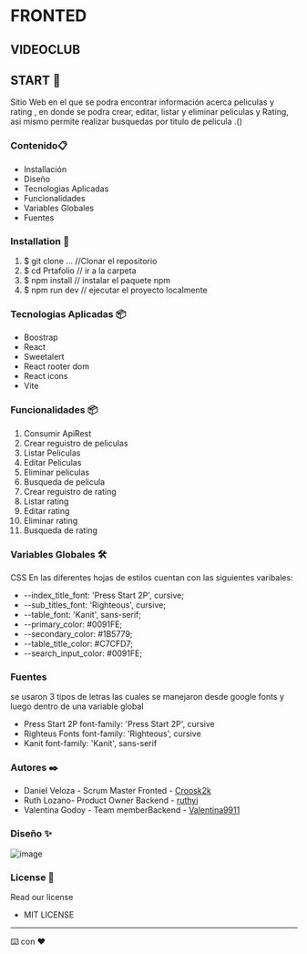 # FRONTED 
## VIDEOCLUB
 
 
## START 🚀 
 
Sitio Web en el que se podra encontrar información acerca peliculas y rating , en donde se podra crear, editar, listar y eliminar peliculas y Rating, asi mismo permite realizar busquedas por titulo de pelicula  .() 

### Contenido📋 
* Installación
* Diseño
* Tecnologias Aplicadas
* Funcionalidades
* Variables Globales
* Fuentes

 
### Installation 🔧 
1. $ git clone ... //Clonar el repositorio
2. $ cd Prtafolio   // ir a la carpeta
3. $ npm install       // instalar el paquete npm
4. $ npm run dev // ejecutar el proyecto localmente 


### Tecnologias Aplicadas 📦

* Boostrap
* React
* Sweetalert
* React rooter dom
* React icons
* Vite
### Funcionalidades 📦 
 
1. Consumir ApiRest
2. Crear reguistro de peliculas
3. Listar Peliculas
4. Editar Peliculas
5. Eliminar peliculas
6. Busqueda de pelicula
7. Crear reguistro de rating
8. Listar rating
9. Editar rating
10. Eliminar rating
11. Busqueda de rating

 
### Variables Globales 🛠 

CSS
En las diferentes hojas de estilos cuentan con las siguientes varibales:

*    --index_title_font: 'Press Start 2P', cursive;
*    --sub_titles_font: 'Righteous', cursive;
*    --table_font: 'Kanit', sans-serif;
*    --primary_color: #0091FE;
*    --secondary_color: #1B5779;
*    --table_title_color: #C7CFD7;
*    --search_input_color: #0091FE;
 
### Fuentes

se usaron 3 tipos de letras las cuales se manejaron desde google fonts y luego dentro de una variable global

* Press Start 2P font-family: 'Press Start 2P', cursive
* Righteus Fonts font-family: 'Righteous', cursive
* Kanit font-family: 'Kanit', sans-serif


### Autores ✒️ 
* Daniel Veloza - Scrum Master Fronted - [Croosk2k](https://github.com/Crooks2k)
* Ruth Lozano- Product Owner  Backend - [ruthyi](https://github.com/ruthyi)
*  Valentina Godoy - Team memberBackend - [Valentina9911](https://github.com/Valentina9911)


### Diseño ✨
![image](https://user-images.githubusercontent.com/97590572/219683232-3717cc5f-c73a-4217-b1c1-fb50a6a6c2e5.png)
 
 
### License 📄 
Read our license 
 
- MIT LICENSE 
 
 
 
--- 
⌨️ con ❤️
